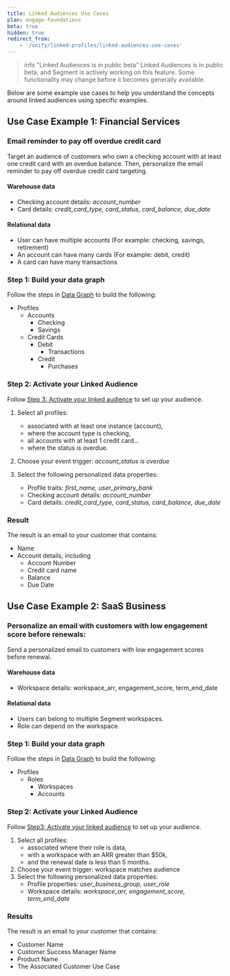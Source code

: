 ```yaml
---
title: Linked Audiences Use Cases
plan: engage-foundations
beta: true
hidden: true
redirect_from: 
    - '/unify/linked-profiles/linked-audiences-use-cases'
---
```

> info "Linked Audiences is in public beta"
> Linked Audiences is in public beta, and Segment is actively working on this feature. Some functionality may change before it becomes generally available.

Below are some example use cases to help you understand the concepts around linked audiences using specific examples.

## Use Case Example 1: Financial Services

### Email reminder to pay off overdue credit card 
Target an audience of customers who own a checking account with at least one credit card with an overdue balance. Then, personalize the email reminder to pay off overdue credit card targeting.

#### Warehouse data

- Checking account details: *account_number*
- Card details: *credit_card_type, card_status, card_balance, due_date*

#### Relational data

- User can have multiple accounts (For example: checking, savings, retirement)
- An account can have many cards (For example: debit, credit)
- A card can have many transactions

### Step 1: Build your data graph 

Follow the steps in [Data Graph](docs/unify/linked-profiles/data-graph/) to build the following:

- Profiles
  - Accounts
    - Checking
    - Savings
  - Credit Cards
    - Debit
      - Transactions
    - Credit
      - Purchases
  
### Step 2: Activate your Linked Audience

Follow [Step 3: Activate your linked audience](/docs/engage/audiences/linked_audiences/#step-1-build-a-linked-audience) to set up your audience.

1. Select all profiles:
   - associated with at least one instance (account),
   - where the account type is checking,
   - all accounts with at least 1 credit card…
   - where the status is overdue.

2. Choose your event trigger: *account_status is overdue*
3. Select the following personalized data properties:
   - Profile traits: *first_name, user_primary_bank*
   - Checking account details: *account_number*
   - Card details: *credit_card_type, card_status, card_balance, due_date*


### Result

The result is an email to your customer that contains:
- Name
- Account details, including
  - Account Number
  - Credit card name
  - Balance
  - Due Date

## Use Case Example 2: SaaS Business

### Personalize an email with customers with low engagement score before renewals:

Send a personalized email to customers with low engagement scores before renewal.

#### Warehouse data

- Workspace details: workspace_arr, engagement_score, term_end_date

#### Relational data

- Users can belong to multiple Segment workspaces. 
- Role can depend on the workspace.

### Step 1: Build your data graph 

Follow the steps in [Data Graph](docs/unify/linked-profiles/data-graph/) to build the following: 

- Profiles 
  - Roles
    - Workspaces
    - Accounts 

### Step 2: Activate your Linked Audience 

Follow [Step3: Activate your linked audience](/docs/engage/audiences/linked_audiences/#step-1-build-a-linked-audience) to set up your audience. 

1. Select all profiles:
   - associated where their role is data,
   - with a workspace with an ARR greater than $50k, 
   - and the renewal date is less than 5 months.
2. Choose your event trigger: workspace matches audience
3. Select the following personalized data properties:
   - Profile properties: *user_business_group, user_role* 
   - Workspace details: *workspace_arr, engagement_score, term_end_date*

### Results

The result is an email to your customer that contains:
- Customer Name
- Customer Success Manager Name
- Product Name
- The Associated Customer Use Case 